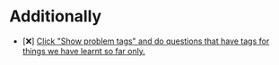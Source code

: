 # Additionally

- [❌] [Click "Show problem tags" and do questions that have tags for things we have learnt so far only.](https://leetcode.com/tag/string/)

